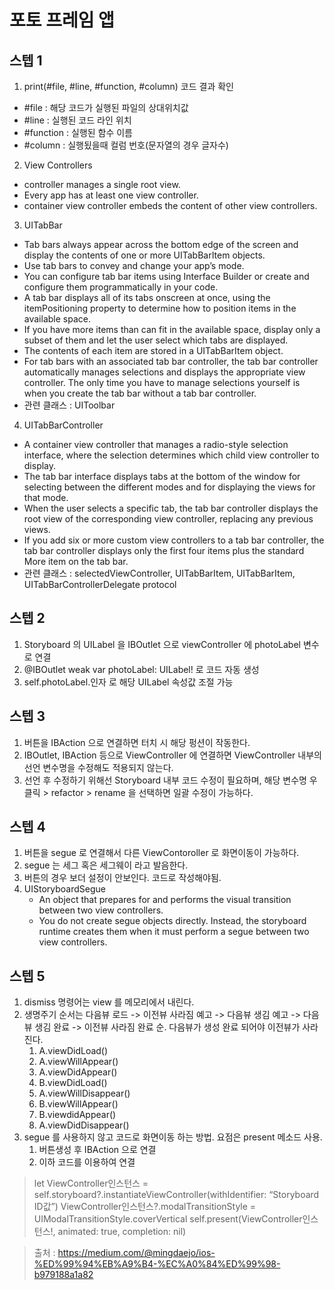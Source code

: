# 포토 프레임 앱

## 스텝 1

1. print(#file, #line, #function, #column) 코드 결과 확인
- #file : 해당 코드가 실행된 파일의 상대위치값
- #line : 실행된 코드 라인 위치
- #function : 실행된 함수 이름
- #column : 실행됬을때 컬럼 번호(문자열의 경우 글자수)

2. View Controllers
- controller manages a single root view.
- Every app has at least one view controller.
- container view controller embeds the content of other view controllers.
3. UITabBar
- Tab bars always appear across the bottom edge of the screen and display the contents of one or more UITabBarItem objects.
- Use tab bars to convey and change your app’s mode.
- You can configure tab bar items using Interface Builder or create and configure them programmatically in your code.
- A tab bar displays all of its tabs onscreen at once, using the itemPositioning property to determine how to position items in the available space.
- If you have more items than can fit in the available space, display only a subset of them and let the user select which tabs are displayed.
- The contents of each item are stored in a UITabBarItem object.
- For tab bars with an associated tab bar controller, the tab bar controller automatically manages selections and displays the appropriate view controller. The only time you have to manage selections yourself is when you create the tab bar without a tab bar controller.
- 관련 클래스 : UIToolbar

4. UITabBarController
- A container view controller that manages a radio-style selection interface, where the selection determines which child view controller to display.
- The tab bar interface displays tabs at the bottom of the window for selecting between the different modes and for displaying the views for that mode.
- When the user selects a specific tab, the tab bar controller displays the root view of the corresponding view controller, replacing any previous views.
- If you add six or more custom view controllers to a tab bar controller, the tab bar controller displays only the first four items plus the standard More item on the tab bar.
- 관련 클래스 : selectedViewController, UITabBarItem, UITabBarItem, UITabBarControllerDelegate protocol

## 스텝 2

1. Storyboard 의 UILabel 을 IBOutlet 으로 viewController 에 photoLabel 변수로 연결
2. @IBOutlet weak var photoLabel: UILabel! 로 코드 자동 생성
3. self.photoLabel.인자 로 해당 UILabel 속성값 조절 가능

## 스텝 3

1. 버튼을 IBAction 으로 연결하면 터치 시 해당 펑션이 작동한다.
2. IBOutlet, IBAction 등으로 ViewController 에 연결하면 ViewController 내부의 선언 변수명을 수정해도 적용되지 않는다. 
3. 선언 후 수정하기 위해선 Storyboard 내부 코드 수정이 필요하며, 해당 변수명 우클릭 > refactor > rename 을 선택하면 일괄 수정이 가능하다.

## 스텝 4

1. 버튼을 segue 로 연결해서 다른 ViewContoroller 로 화면이동이 가능하다.
2. segue 는 세그 혹은 세그웨이 라고 발음한다.
3. 버튼의 경우 보더 설정이 안보인다. 코드로 작성해야됨.
4. UIStoryboardSegue
	- An object that prepares for and performs the visual transition between two view controllers.
	- You do not create segue objects directly. Instead, the storyboard runtime creates them when it must perform a segue between two view controllers.

## 스텝 5

1. dismiss 명령어는 view 를 메모리에서 내린다.
2. 생명주기 순서는 다음뷰 로드 -> 이전뷰 사라짐 예고 -> 다음뷰 생김 예고 -> 다음뷰 생김 완료 -> 이전뷰 사라짐 완료 순. 다음뷰가 생성 완료 되어야 이전뷰가 사라진다.
	1. A.viewDidLoad()
	2. A.viewWillAppear()
	3. A.viewDidAppear()
	4. B.viewDidLoad()
	5. A.viewWillDisappear()
	6. B.viewWillAppear()
	7. B.viewdidAppear()
	8. A.viewDidDisappear()
3. segue 를 사용하지 않고 코드로 화면이동 하는 방법. 요점은 present 메소드 사용.
	1. 버튼생성 후 IBAction 으로 연결
	2. 이하 코드를 이용하여 연결

> let ViewController인스턴스 = self.storyboard?.instantiateViewController(withIdentifier: “Storyboard ID값”)
ViewController인스턴스?.modalTransitionStyle = UIModalTransitionStyle.coverVertical
self.present(ViewController인스턴스!, animated: true, completion: nil)

>출처 : https://medium.com/@mingdaejo/ios-%ED%99%94%EB%A9%B4-%EC%A0%84%ED%99%98-b979188a1a82